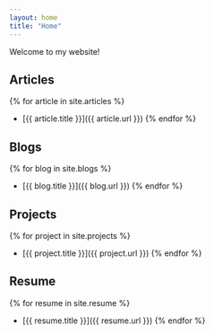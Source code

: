 ```yaml
---
layout: home
title: "Home"
---
```

Welcome to my website!

## Articles
{% for article in site.articles %}
- [{{ article.title }}]({{ article.url }})
{% endfor %}

## Blogs
{% for blog in site.blogs %}
- [{{ blog.title }}]({{ blog.url }})
{% endfor %}

## Projects
{% for project in site.projects %}
- [{{ project.title }}]({{ project.url }})
{% endfor %}

## Resume
{% for resume in site.resume %}
- [{{ resume.title }}]({{ resume.url }})
{% endfor %}
